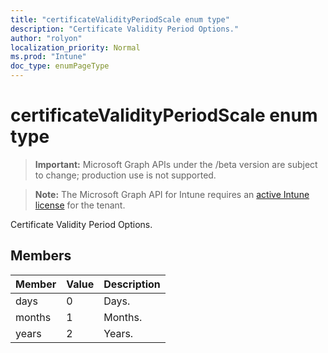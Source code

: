 ```yaml
---
title: "certificateValidityPeriodScale enum type"
description: "Certificate Validity Period Options."
author: "rolyon"
localization_priority: Normal
ms.prod: "Intune"
doc_type: enumPageType
---
```


# certificateValidityPeriodScale enum type

> **Important:** Microsoft Graph APIs under the /beta version are subject to change; production use is not supported.

> **Note:** The Microsoft Graph API for Intune requires an [active Intune license](https://go.microsoft.com/fwlink/?linkid=839381) for the tenant.

Certificate Validity Period Options.

## Members
|Member|Value|Description|
|:---|:---|:---|
|days|0|Days.|
|months|1|Months.|
|years|2|Years.|



